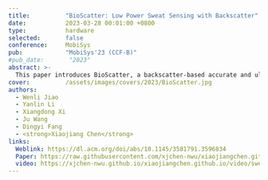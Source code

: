 ```yaml
---
title:          "BioScatter: Low Power Sweat Sensing with Backscatter"
date:           2023-03-28 00:01:00 +0800
type:           hardware
selected:       false
conference:     MobiSys
pub:            "MobiSys'23 (CCF-B)"
#pub_date:       "2023"
abstract: >-
  This paper introduces BioScatter, a backscatter-based accurate and ultra-low-power sweat-sensing wearable sensor that does not need any energy-hungry ADC, DAC, and active radios. The key to eliminating DAC is a novel low-power voltage sweeping circuit design that can perform as well as a 12-bit DAC. To eliminate the ADC, we borrow backscatter technology that can directly transmit the measured analog sensing values to the reader, thus avoiding digital sampling. Extensive results show that BioScatter has a low-power consumption of 313.5 μW and achieves more than 98.5% sensing accuracy for detecting five concentration levels of three types of important bio-fluid in sweat.
cover:          /assets/images/covers/2023/BioScatter.jpg
authors:
  - Wenli Jiao
  - Yanlin Li
  - Xiangdong Xi
  - Ju Wang
  - Dingyi Fang
  - <strong>Xiaojiang Chen</strong>
links:
  Weblink: https://dl.acm.org/doi/abs/10.1145/3581791.3596834
  Paper: https://raw.githubusercontent.com/xjchen-nwu/xiaojiangchen.github.io/main/paper/2023/BioScatter.pdf
  video: https://xjchen-nwu.github.io/xiaojiangchen.github.io/video/sweat/sweat.html
---
```

